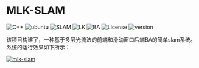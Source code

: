 # MLK-SLAM

![C++](https://img.shields.io/badge/c++-std14-blue)
![ubuntu](https://img.shields.io/badge/platform-ubuntu20.04-orange)
![SLAM](https://img.shields.io/badge/slam-stereo--visual-green)
![LK](https://img.shields.io/badge/opticalFlow-LK-brightgreen)
![BA](https://img.shields.io/badge/BA-SildingWindow-yellowgreen)
![License](https://img.shields.io/badge/license-Apache-blue)
![version](https://img.shields.io/badge/version-v1.0.0-orange)

该项目构建了，一种基于多层光流法的前端和滑动窗口后端BA的简单slam系统。系统的运行效果如下所示：

[![mlk-slam](https://img.youtube.com/vi/6GFBdjZPgTg/0.jpg)](https://www.youtube.com/watch?v=6GFBdjZPgTg)

